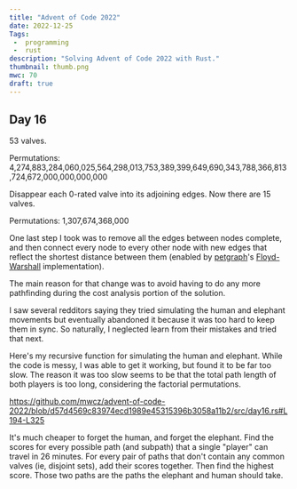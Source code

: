 ```yaml
---
title: "Advent of Code 2022"
date: 2022-12-25
Tags:
 -  programming
 -  rust
description: "Solving Advent of Code 2022 with Rust."
thumbnail: thumb.png
mwc: 70
draft: true
---
```


## Day 16

53 valves.

Permutations: 4,274,883,284,060,025,564,298,013,753,389,399,649,690,343,788,366,813,724,672,000,000,000,000

Disappear each 0-rated valve into its adjoining edges.  Now there are 15 valves.

Permutations: 1,307,674,368,000

One last step I took was to remove all the edges between nodes complete, and then connect every node to every other node with new edges that reflect the shortest distance between them (enabled by [petgraph](https://crates.io/crates/petgraph)'s [Floyd-Warshall](https://docs.rs/petgraph/latest/petgraph/algo/floyd_warshall/fn.floyd_warshall.html) implementation).

The main reason for that change was to avoid having to do any more pathfinding during the cost analysis portion of the solution.

I saw several redditors saying they tried simulating the human and elephant movements but eventually abandoned it because it was too hard to keep them in sync.  So naturally, I neglected learn from their mistakes and tried that next.

Here's my recursive function for simulating the human and elephant.  While the code is messy, I was able to get it working, but found it to be far too slow.  The reason it was too slow seems to be that the total path length of both players is too long, considering the factorial permutations.

https://github.com/mwcz/advent-of-code-2022/blob/d57d4569c83974ecd1989e45315396b3058a11b2/src/day16.rs#L194-L325

It's much cheaper to forget the human, and forget the elephant.  Find the scores for every possible path (and subpath) that a single "player" can travel in 26 minutes.  For every pair of paths that don't contain any common valves (ie, disjoint sets), add their scores together.  Then find the highest score.  Those two paths are the paths the elephant and human should take.



